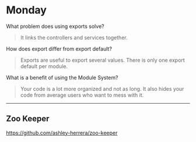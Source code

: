 # Monday
What problem does using exports solve?
>It links the controllers and services together.

How does export differ from export default?
>Exports are useful to export several values. There is only one export default per module.

What is a benefit of using the Module System?
>Your code is a lot more organized and not as long. It also hides your code from average users who want to mess with it.

---
## Zoo Keeper
https://github.com/ashley-herrera/zoo-keeper